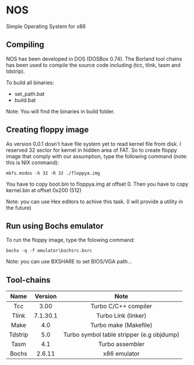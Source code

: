 # NOS
Simple Operating System for x86


## Compiling

NOS has been developed in DOS (DOSBox 0.74). The Borland tool chains
has been used to compile the source code including (tcc, tlink, tasm and tdstrip).

To build all binaries:
- set_path.bat
- build.bat

Note: You will find the binaries in build folder.

## Creating floppy image
As version 0.0.1 dosn't have file system yet to read kernel file from disk. I reserved
32 sector for kernel in hidden area of FAT. So to create floppy image that comply with
our assumption, type the following command (note: this is NIX command):
```
mkfs.msdos -h 32 -R 32 ./floppya.img
```

You have to copy boot.bin to floppya.img at offset 0. Then you have to copy kernel.bin
at offset 0x200 (512)

Note: you can use Hex editors to achive this task. (I will provide a utility in the future)

## Run using Bochs emulator

To run the floppy image, type the folowing command:
```
bochs -q -f emulator\bochsrc.bxrc
```
Note: you can use BXSHARE to set BIOS/VGA path...

## Tool-chains

| Name    | Version  | Note  |
| :---:   | :---:    | :---: |
| Tcc     | 3.00     | Turbo C/C++ compiler |
| Tlink   | 7.1.30.1 | Turbo Link (linker) |
| Make    | 4.0      | Turbo make (Makefile) |
| Tdstrip | 5.0      | Turbo symbol table stripper (e.g objdump) |
| Tasm    | 4.1      | Turbo assembler |
| Bochs   | 2.6.11   | x86 emulator |